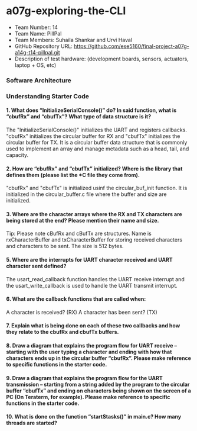 # a07g-exploring-the-CLI

* Team Number: 14
* Team Name: PillPal
* Team Members: Suhaila Shankar and Urvi Haval
* GitHub Repository URL: https://github.com/ese5160/final-project-a07g-a14g-t14-pillpal.git
* Description of test hardware: (development boards, sensors, actuators, laptop + OS, etc)

### Software Architecture

### Understanding Starter Code

#### 1. What does “InitializeSerialConsole()” do? In said function, what is “cbufRx” and “cbufTx”? What type of data structure is it? 

The "InitializeSerialConsole()"  initializes the UART and registers callbacks. "cbufRx" initializes the circular buffer for RX and "cbufTx" initializes the circular buffer for TX. It is a circular buffer data structure that is commonly used to implement an array and manage metadata such as a head, tail, and capacity. 

#### 2. How are “cbufRx” and “cbufTx” initialized? Where is the library that defines them (please list the *C file they come from). 
"cbufRx" and "cbufTx" is initialized usinf the circular_buf_init function. It is initialized in the circular_buffer.c file where the buffer and size are initialized. 

#### 3. Where are the character arrays where the RX and TX characters are being stored at the end? Please mention their name and size.
Tip: Please note cBufRx and cBufTx are structures.
Name is rxCharacterBuffer and txCharacterBuffer for storing received characters and characters to be sent. The size is 512 bytes. 

#### 5. Where are the interrupts for UART character received and UART character sent defined? 
The usart_read_callback function handles the UART receive interrupt and the usart_write_callback is used to handle the UART transmit interrupt. 

#### 6. What are the callback functions that are called when: 
A character is received? (RX) 
A character has been sent? (TX) 

#### 7. Explain what is being done on each of these two callbacks and how they relate to the cbufRx and cbufTx buffers. 

#### 8. Draw a diagram that explains the program flow for UART receive – starting with the user typing a character and ending with how that characters ends up in the circular buffer “cbufRx”. Please make reference to specific functions in the starter code. 


#### 9. Draw a diagram that explains the program flow for the UART transmission – starting from a string added by the program to the circular buffer “cbufTx” and ending on characters being shown on the screen of a PC (On Teraterm, for example). Please make reference to specific functions in the starter code. 

#### 10. What is done on the function “startStasks()” in main.c? How many threads are started?
